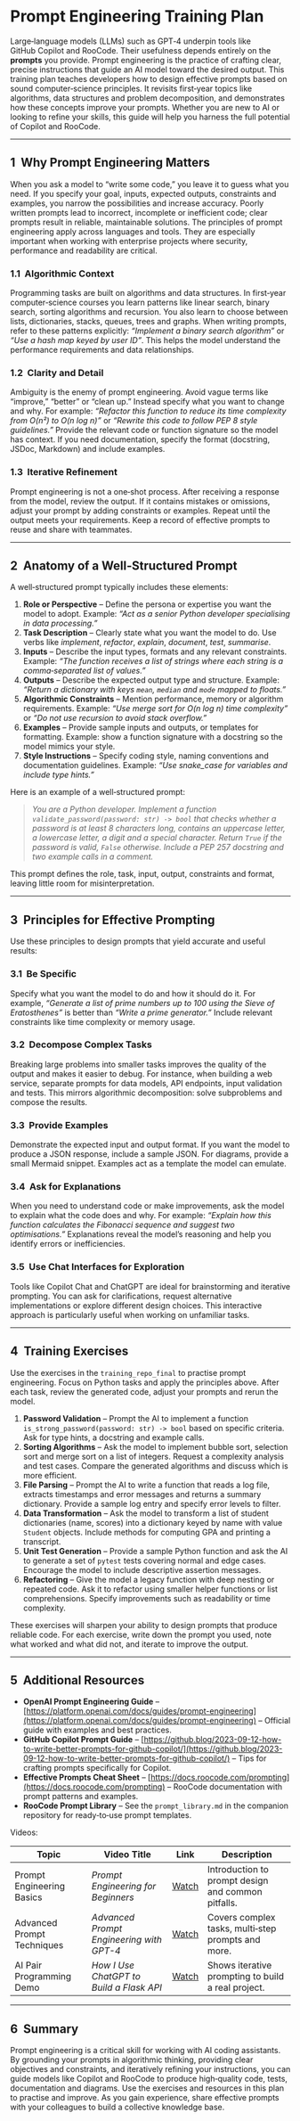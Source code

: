 # Prompt Engineering Training Plan

Large‑language models (LLMs) such as GPT‑4 underpin tools like GitHub Copilot and RooCode.  Their usefulness depends entirely on the **prompts** you provide.  Prompt engineering is the practice of crafting clear, precise instructions that guide an AI model toward the desired output.  This training plan teaches developers how to design effective prompts based on sound computer‑science principles.  It revisits first‑year topics like algorithms, data structures and problem decomposition, and demonstrates how these concepts improve your prompts.  Whether you are new to AI or looking to refine your skills, this guide will help you harness the full potential of Copilot and RooCode.

---

## 1  Why Prompt Engineering Matters

When you ask a model to “write some code,” you leave it to guess what you need.  If you specify your goal, inputs, expected outputs, constraints and examples, you narrow the possibilities and increase accuracy.  Poorly written prompts lead to incorrect, incomplete or inefficient code; clear prompts result in reliable, maintainable solutions.  The principles of prompt engineering apply across languages and tools.  They are especially important when working with enterprise projects where security, performance and readability are critical.

### 1.1  Algorithmic Context

Programming tasks are built on algorithms and data structures.  In first‑year computer‑science courses you learn patterns like linear search, binary search, sorting algorithms and recursion.  You also learn to choose between lists, dictionaries, stacks, queues, trees and graphs.  When writing prompts, refer to these patterns explicitly: *“Implement a binary search algorithm”* or *“Use a hash map keyed by user ID”*.  This helps the model understand the performance requirements and data relationships.

### 1.2  Clarity and Detail

Ambiguity is the enemy of prompt engineering.  Avoid vague terms like “improve,” “better” or “clean up.”  Instead specify what you want to change and why.  For example: *“Refactor this function to reduce its time complexity from O(n²) to O(n log n)”* or *“Rewrite this code to follow PEP 8 style guidelines.”*  Provide the relevant code or function signature so the model has context.  If you need documentation, specify the format (docstring, JSDoc, Markdown) and include examples.

### 1.3  Iterative Refinement

Prompt engineering is not a one‑shot process.  After receiving a response from the model, review the output.  If it contains mistakes or omissions, adjust your prompt by adding constraints or examples.  Repeat until the output meets your requirements.  Keep a record of effective prompts to reuse and share with teammates.

---

## 2  Anatomy of a Well‑Structured Prompt

A well‑structured prompt typically includes these elements:

1. **Role or Perspective** – Define the persona or expertise you want the model to adopt.  Example: *“Act as a senior Python developer specialising in data processing.”*
2. **Task Description** – Clearly state what you want the model to do.  Use verbs like *implement*, *refactor*, *explain*, *document*, *test*, *summarise*.
3. **Inputs** – Describe the input types, formats and any relevant constraints.  Example: *“The function receives a list of strings where each string is a comma‑separated list of values.”*
4. **Outputs** – Describe the expected output type and structure.  Example: *“Return a dictionary with keys `mean`, `median` and `mode` mapped to floats.”*
5. **Algorithmic Constraints** – Mention performance, memory or algorithm requirements.  Example: *“Use merge sort for O(n log n) time complexity”* or *“Do not use recursion to avoid stack overflow.”*
6. **Examples** – Provide sample inputs and outputs, or templates for formatting.  Example: show a function signature with a docstring so the model mimics your style.
7. **Style Instructions** – Specify coding style, naming conventions and documentation guidelines.  Example: *“Use snake_case for variables and include type hints.”*

Here is an example of a well‑structured prompt:

> *You are a Python developer.  Implement a function `validate_password(password: str) -> bool` that checks whether a password is at least 8 characters long, contains an uppercase letter, a lowercase letter, a digit and a special character.  Return `True` if the password is valid, `False` otherwise.  Include a PEP 257 docstring and two example calls in a comment.*

This prompt defines the role, task, input, output, constraints and format, leaving little room for misinterpretation.

---

## 3  Principles for Effective Prompting

Use these principles to design prompts that yield accurate and useful results:

### 3.1  Be Specific

Specify what you want the model to do and how it should do it.  For example, *“Generate a list of prime numbers up to 100 using the Sieve of Eratosthenes”* is better than *“Write a prime generator.”*  Include relevant constraints like time complexity or memory usage.

### 3.2  Decompose Complex Tasks

Breaking large problems into smaller tasks improves the quality of the output and makes it easier to debug.  For instance, when building a web service, separate prompts for data models, API endpoints, input validation and tests.  This mirrors algorithmic decomposition: solve subproblems and compose the results.

### 3.3  Provide Examples

Demonstrate the expected input and output format.  If you want the model to produce a JSON response, include a sample JSON.  For diagrams, provide a small Mermaid snippet.  Examples act as a template the model can emulate.

### 3.4  Ask for Explanations

When you need to understand code or make improvements, ask the model to explain what the code does and why.  For example: *“Explain how this function calculates the Fibonacci sequence and suggest two optimisations.”*  Explanations reveal the model’s reasoning and help you identify errors or inefficiencies.

### 3.5  Use Chat Interfaces for Exploration

Tools like Copilot Chat and ChatGPT are ideal for brainstorming and iterative prompting.  You can ask for clarifications, request alternative implementations or explore different design choices.  This interactive approach is particularly useful when working on unfamiliar tasks.

---

## 4  Training Exercises

Use the exercises in the `training_repo_final` to practise prompt engineering.  Focus on Python tasks and apply the principles above.  After each task, review the generated code, adjust your prompts and rerun the model.

1. **Password Validation** – Prompt the AI to implement a function `is_strong_password(password: str) -> bool` based on specific criteria.  Ask for type hints, a docstring and example calls.
2. **Sorting Algorithms** – Ask the model to implement bubble sort, selection sort and merge sort on a list of integers.  Request a complexity analysis and test cases.  Compare the generated algorithms and discuss which is more efficient.
3. **File Parsing** – Prompt the AI to write a function that reads a log file, extracts timestamps and error messages and returns a summary dictionary.  Provide a sample log entry and specify error levels to filter.
4. **Data Transformation** – Ask the model to transform a list of student dictionaries (name, scores) into a dictionary keyed by name with value `Student` objects.  Include methods for computing GPA and printing a transcript.
5. **Unit Test Generation** – Provide a sample Python function and ask the AI to generate a set of `pytest` tests covering normal and edge cases.  Encourage the model to include descriptive assertion messages.
6. **Refactoring** – Give the model a legacy function with deep nesting or repeated code.  Ask it to refactor using smaller helper functions or list comprehensions.  Specify improvements such as readability or time complexity.

These exercises will sharpen your ability to design prompts that produce reliable code.  For each exercise, write down the prompt you used, note what worked and what did not, and iterate to improve the output.

---

## 5  Additional Resources

* **OpenAI Prompt Engineering Guide** – [https://platform.openai.com/docs/guides/prompt-engineering](https://platform.openai.com/docs/guides/prompt-engineering) – Official guide with examples and best practices.
* **GitHub Copilot Prompt Guide** – [https://github.blog/2023-09-12-how-to-write-better-prompts-for-github-copilot/](https://github.blog/2023-09-12-how-to-write-better-prompts-for-github-copilot/) – Tips for crafting prompts specifically for Copilot.
* **Effective Prompts Cheat Sheet** – [https://docs.roocode.com/prompting](https://docs.roocode.com/prompting) – RooCode documentation with prompt patterns and examples.
* **RooCode Prompt Library** – See the `prompt_library.md` in the companion repository for ready‑to‑use prompt templates.

Videos:

| Topic                       | Video Title                                           | Link                                                              | Description                                       |
|-----------------------------|-------------------------------------------------------|-------------------------------------------------------------------|---------------------------------------------------|
| Prompt Engineering Basics   | *Prompt Engineering for Beginners*                   | [Watch](https://www.youtube.com/watch?v=CLbQY9kQypA)               | Introduction to prompt design and common pitfalls. |
| Advanced Prompt Techniques  | *Advanced Prompt Engineering with GPT-4*             | [Watch](https://www.youtube.com/watch?v=SczjJyOp5Jw)               | Covers complex tasks, multi‑step prompts and more. |
| AI Pair Programming Demo    | *How I Use ChatGPT to Build a Flask API*             | [Watch](https://www.youtube.com/watch?v=hE2f7Y-3_lU)               | Shows iterative prompting to build a real project. |

---

## 6  Summary

Prompt engineering is a critical skill for working with AI coding assistants.  By grounding your prompts in algorithmic thinking, providing clear objectives and constraints, and iteratively refining your instructions, you can guide models like Copilot and RooCode to produce high‑quality code, tests, documentation and diagrams.  Use the exercises and resources in this plan to practise and improve.  As you gain experience, share effective prompts with your colleagues to build a collective knowledge base.